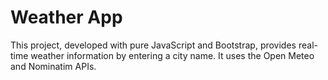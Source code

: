 # Weather App

This project, developed with pure JavaScript and Bootstrap, provides real-time weather information by entering a city name. It uses the Open Meteo and Nominatim APIs.
